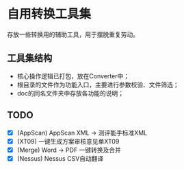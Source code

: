 # 自用转换工具集

存放一些转换用的辅助工具，用于摆脱重复劳动。

## 工具集结构

- 核心操作逻辑已打包，放在Converter中；
- 根目录的文件作为功能入口，主要进行参数校验、文件筛选；
- doc的同名文件夹中存放各功能的说明；

## TODO

- [x] (AppScan) AppScan XML -> 测评能手标准XML
- [x] (XT09) 一键生成方案审核意见单XT09
- [x] (Merge) Word -> PDF 一键转换及合并
- [x] (Nessus) Nessus CSV自动翻译
